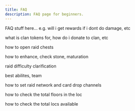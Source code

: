 ```yaml
---
title: FAQ
description: FAQ page for beginners.
---
```


FAQ stuff here... e.g. will i get rewards if i dont do damage, etc

what is clan tokens for, how do i donate to clan, etc

how to open raid chests

how to enhance, check stone, maturation

raid difficulty clarification

best abilites, team

how to set raid network and card drop channels

how to check the total floors in the loc

how to check the total locs available

